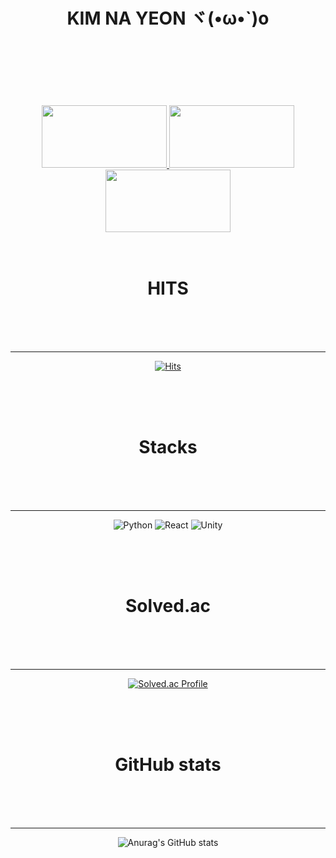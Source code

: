<div align="center">


<h1>KIM NA YEON ヾ(•ω•`)o <br>
<br>
<br><br></h1>

<a href="https://github.com/devxb/gitanimals">
  <img
    src="https://render.gitanimals.org/lines/eoyan?pet-id=587181348183179491"
    width="200"
    height="100"
  />
</a>

<a href="https://github.com/devxb/gitanimals">
  <img
    src="https://render.gitanimals.org/lines/eoyan?pet-id=587181348183179486"
    width="200"
    height=100"
  />
</a>

<a href="https://github.com/devxb/gitanimals">
  <img
    src="https://render.gitanimals.org/lines/eoyan?pet-id=587181348183179491"
    width="200"
    height="100"
  />
</a>

<br>
<br>
<br>
<h1>  HITS  </h1>
<br>
<br>
<br>
<hr>

[![Hits](https://hits.seeyoufarm.com/api/count/incr/badge.svg?url=https%3A%2F%2Fgithub.com%2Fgjbae1212%2Fhit-counter&count_bg=%2353DACD&title_bg=%23000000&icon=&icon_color=%23E7E7E7&title=&edge_flat=false)](https://hits.seeyoufarm.com)

<br>
<br>
<br>
<h1> Stacks </h1>
<br>
<br>
<br>
<hr>


<img alt="Python" src ="https://img.shields.io/badge/Python-3776AB.svg?&style=flat-square&logo=Python&logoColor=white"/> <img alt="React" src ="https://img.shields.io/badge/React-61DAFB.svg?&style=flat-square&logo=React&logoColor=white"/> <img alt="Unity" src ="https://img.shields.io/badge/Unity-FFFFFF.svg?&style=flat-square&logo=Unity&logoColor=black"/> 

<br>
<br>
<br>
<h1>  Solved.ac </h1>
<br>
<br>
<br>
<hr>

[![Solved.ac Profile](http://mazassumnida.wtf/api/v2/generate_badge?boj=nayeon1031)](https://solved.ac/nayeon1031/)

<br>
<br>
<br>
<h1>  GitHub stats  </h1>
<br>
<br>
<br>
<hr>

![Anurag's GitHub stats](https://github-readme-stats.vercel.app/api?username=eoyan&show_icons=true&theme=react)  






</div>

